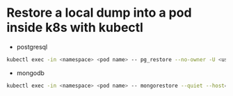 # Restore a local dump into a pod inside k8s with kubectl

* postgresql

```bash
kubectl exec -in <namespace> <pod name> -- pg_restore --no-owner -U <user> --dbname postgres -c --create < /path/to/dumpfile
```
* mongodb

```bash
kubectl exec -in <namespace> <pod name> -- mongorestore --quiet --host='127.0.0.1:27017' --authenticationDatabase=admin --username=<username> --password=<password> --gzip --archive < /path/to/dump 
```
